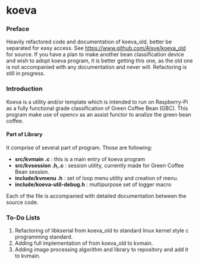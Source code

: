 # koeva

### Preface
Heavily refactored code and documentation of koeva_old, better be separated for easy access. See https://www.github.com/Alsve/koeva_old for source. If you have a plan to make another bean classification device and wish to adopt koeva program, it is better getting this one, as the old one is not accompanied with any documentation and never will.
Refactoring is still in progress.

### Introduction
Koeva is a utility and/or template which is intended to run on Raspberry-Pi as a fully functional grade classification of Green Coffee Bean (GBC). This program make use of opencv as an assist functor to analize the green bean coffee. 

#### Part of Library
It comprise of several part of program. Those are following:

* **src/kvmain .c** : this is a main entry of koeva program
* **src/kvsession .h,.c** : session utility, currently made for Green Coffee Bean session.
* **include/kvmenu .h** : set of loop menu utility and creation of menu.
* **include/koeva-util-debug.h** : multipurpose set of logger macro

Each of the file is accompanied with detailed documentation between the source code.

### To-Do Lists
1. Refactoring of libkserial from koeva_old to standard linux kernel style c programming standard.
2. Adding full implementation of from koeva_old to kvmain.
3. Adding image processing algorithm and library to repository and add it to kvmain.
